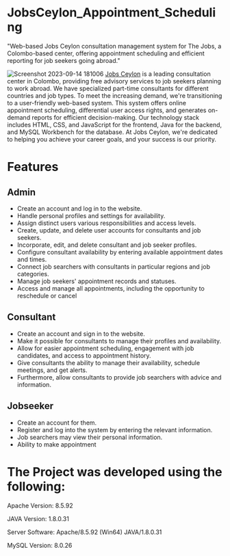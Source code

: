 # JobsCeylon_Appointment_Scheduling
"Web-based Jobs Ceylon consultation management system for The Jobs, a Colombo-based center, offering appointment scheduling and efficient reporting for job seekers going abroad."

![Screenshot 2023-09-14 181006](https://github.com/judeshalon/JobsCeylon_Appointment_Scheduling/assets/127333315/4094bc66-e8c9-499d-9d55-bf424147b9da)
[Jobs Ceylon](https://github.com/judeshalon/JobsCeylon_Appointment_Scheduling/tree/master) is a leading consultation center in Colombo, providing free advisory services to job seekers planning to work abroad. We have specialized part-time consultants for different countries and job types. To meet the increasing demand, we're transitioning to a user-friendly web-based system. This system offers online appointment scheduling, differential user access rights, and generates on-demand reports for efficient decision-making. Our technology stack includes HTML, CSS, and JavaScript for the frontend, Java for the backend, and MySQL Workbench for the database. At Jobs Ceylon, we're dedicated to helping you achieve your career goals, and your success is our priority.

# Features
## Admin
* Create an account and log in to the website.
* Handle personal profiles and settings for availability.
* Assign distinct users various responsibilities and access levels.
* Create, update, and delete user accounts for consultants and job seekers.
* Incorporate, edit, and delete consultant and job seeker profiles.
* Configure consultant availability by entering available appointment dates and times.
* Connect job searchers with consultants in particular regions and job categories.
* Manage job seekers' appointment records and statuses.
* Access and manage all appointments, including the opportunity to reschedule or cancel

## Consultant
* Create an account and sign in to the website.
* Make it possible for consultants to manage their profiles and availability.
* Allow for easier appointment scheduling, engagement with job candidates, and access to appointment history.
* Give consultants the ability to manage their availability, schedule meetings, and get alerts.
* Furthermore, allow consultants to provide job searchers with advice and information.

## Jobseeker
* Create an account for them.
* Register and log into the system by entering the relevant information.
* Job searchers may view their personal information.
* Ability to make appointment

# The Project was developed using the following:
Apache Version: 8.5.92

JAVA Version: 1.8.0.31

Server Software: Apache/8.5.92 (Win64) JAVA/1.8.0.31

MySQL Version: 8.0.26

